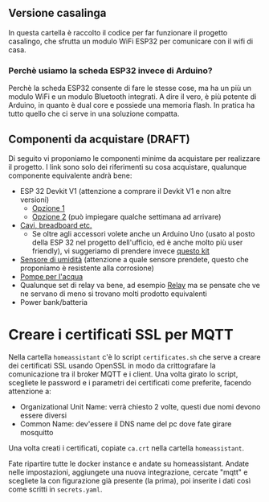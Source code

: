 ## Versione casalinga

In questa cartella è raccolto il codice per far funzionare il progetto casalingo, che sfrutta un modulo WiFi ESP32 per comunicare con il wifi di casa.

### Perchè usiamo la scheda ESP32 invece di Arduino?

Perchè la scheda ESP32 consente di fare le stesse cose, ma ha un più un modulo WiFi e un modulo Bluetooth integrati. A dire il vero, è più potente di Arduino, in quanto è dual core e possiede una memoria flash. In pratica ha tutto quello che ci serve in una soluzione compatta.

## Componenti da acquistare (DRAFT)

Di seguito vi proponiamo le componenti minime da acquistare per realizzare il progetto. I link sono solo dei riferimenti su cosa acquistare, qualunque componente equivalente andrà bene:

- ESP 32 Devkit V1 (attenzione a comprare il Devkit V1 e non altre versioni)
    - [Opzione 1](https://amzn.to/3I1UWo7)
    - [Opzione 2](https://bit.ly/3rLBN3c) (può impiegare qualche settimana ad arrivare)
- [Cavi, breadboard etc.](https://amzn.to/3I0vpMa)
    - Se oltre agli accessori volete anche un Arduino Uno (usato al posto della ESP 32 nel progetto dell'ufficio, ed è anche molto più user friendly), vi suggeriamo di prendere invece [questo kit](https://amzn.to/3qS6Tag)
- [Sensore di umidità](https://amzn.to/33fi18c) (attenzione a quale sensore prendete, questo che proponiamo è resistente alla corrosione)
- [Pompe per l'acqua](https://amzn.to/33sKqHE)
- Qualunque set di relay va bene, ad esempio [Relay](https://amzn.to/3tpK53x) ma se pensate che ve ne servano di meno si trovano molti prodotto equivalenti
- Power bank/batteria

# Creare i certificati SSL per MQTT

Nella cartella `homeassistant` c'è lo script `certificates.sh` che serve a creare dei certificati SSL usando OpenSSL in modo da crittografare la comunicazione tra il broker MQTT e i client. Una volta girato lo script, scegliete le password e i parametri dei certificati come preferite, facendo attenzione a:

- Organizational Unit Name: verrà chiesto 2 volte, questi due nomi devono essere diversi
- Common Name: dev'essere il DNS name del pc dove fate girare mosquitto

Una volta creati i certificati, copiate `ca.crt` nella cartella `homeassistant`.

Fate ripartire tutte le docker instance e andate su homeassistant. Andate nelle impostazioni, aggiungete una nuova integrazione, cercate "mqtt" e scegliete la con figurazione già presente (la prima), poi inserite i dati così come scritti in `secrets.yaml`.